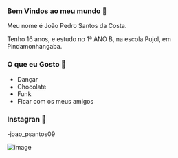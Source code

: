 ### Bem Vindos ao meu mundo 💙

Meu nome é João Pedro Santos da Costa.

Tenho 16 anos, e estudo no 1ª ANO B, na escola Pujol, em Pindamonhangaba.


### O que eu Gosto 🎱

- Dançar
- Chocolate
- Funk
- Ficar com os meus amigos

### Instagran 💙

-joao_psantos09 


![image](https://github.com/user-attachments/assets/213ed095-d541-41e8-8f14-057ea1f811ce)

